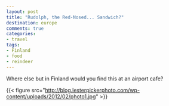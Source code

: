 ```yaml
---
layout: post
title: "Rudolph, the Red-Nosed... Sandwich?"
destination: europe
comments: true
categories:
- travel
tags:
- Finland
- food
- reindeer
---
```

Where else but in Finland would you find this at an airport cafe?

{{< figure src="http://blog.lesterpickerphoto.com/wp-content/uploads/2012/02/photo1.jpg" >}}

